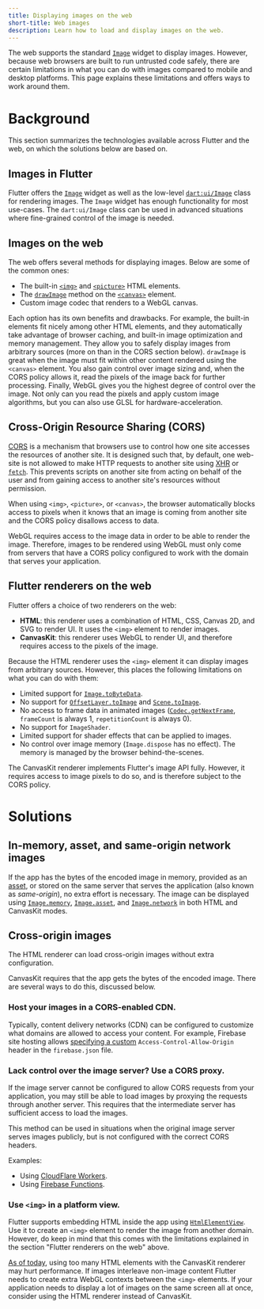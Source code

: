 ```yaml
---
title: Displaying images on the web
short-title: Web images
description: Learn how to load and display images on the web.
---
```


The web supports the standard [`Image`][1] widget to display images.
However, because web browsers are built to run untrusted code safely,
there are certain limitations in what you can do with images compared
to mobile and desktop platforms. This page explains these limitations
and offers ways to work around them.

# Background

This section summarizes the technologies available
across Flutter and the web,
on which the solutions below are based on.

## Images in Flutter

Flutter offers the [`Image`][1] widget as well as the low-level
[`dart:ui/Image`][11] class for rendering images.
The `Image` widget has enough functionality for most use-cases.
The `dart:ui/Image` class can be used in
advanced situations where fine-grained control
of the image is needed.

## Images on the web

The web offers several methods for displaying images.
Below are some of the common ones:

- The built-in [`<img>`][2] and [`<picture>`][3] HTML elements.
- The [`drawImage`][4] method on the [`<canvas>`][5] element.
- Custom image codec that renders to a WebGL canvas.

Each option has its own benefits and drawbacks.
For example, the built-in elements fit nicely among
other HTML elements, and they automatically take
advantage of browser caching, and built-in image
optimization and memory management.
They allow you to safely display images from arbitrary sources
(more on than in the CORS section below).
`drawImage` is great when the image must fit within
other content rendered using the `<canvas>` element.
You also gain control over image sizing and,
when the CORS policy allows it, read the pixels
of the image back for further processing.
Finally, WebGL gives you the highest degree of
control over the image. Not only can you read the pixels and
apply custom image algorithms, but you can also use GLSL for
hardware-acceleration.

## Cross-Origin Resource Sharing (CORS)

[CORS][6] is a mechanism that browsers use to control
how one site accesses the resources of another site.
It is designed such that, by default, one web-site
is not allowed to make HTTP requests to another site
using [XHR][21] or [`fetch`][22].
This prevents scripts on another site from acting on behalf
of the user and from gaining access to another
site's resources without permission.

When using `<img>`, `<picture>`, or `<canvas>`,
the browser automatically blocks access to pixels
when it knows that an image is coming from another site
and the CORS policy disallows access to data.

WebGL requires access to the image data in order
to be able to render the image. Therefore,
images to be rendered using WebGL must only come from servers
that have a CORS policy configured to work with
the domain that serves your application.

## Flutter renderers on the web

Flutter offers a choice of two renderers on the web:

* **HTML**: this renderer uses a combination of HTML,
  CSS, Canvas 2D, and SVG to render UI.
  It uses the `<img>` element to render images.
* **CanvasKit**: this renderer uses WebGL to render UI,
  and therefore requires
  access to the pixels of the image.

Because the HTML renderer uses the `<img>`
element it can display images from
arbitrary sources. However,
this places the following limitations on what you
can do with them:

* Limited support for [`Image.toByteData`][7].
* No support for [`OffsetLayer.toImage`][8] and
  [`Scene.toImage`][10].
* No access to frame data in animated images
  ([`Codec.getNextFrame`][9],
  `frameCount` is always 1, `repetitionCount` is always 0).
* No support for `ImageShader`.
* Limited support for shader effects that can be applied to images.
* No control over image memory (`Image.dispose` has no effect).
  The memory is managed by the browser behind-the-scenes.

The CanvasKit renderer implements Flutter's image API fully.
However, it requires access to image pixels to do so,
and is therefore subject to the CORS policy.

# Solutions

## In-memory, asset, and same-origin network images

If the app has the bytes of the encoded image in memory,
provided as an [asset][12], or stored on the
same server that serves the application
(also known as _same-origin_), no extra effort is necessary.
The image can be displayed using
[`Image.memory`][13], [`Image.asset`][14], and [`Image.network`][15]
in both HTML and CanvasKit modes.

## Cross-origin images

The HTML renderer can load cross-origin images
without extra configuration.

CanvasKit requires that the app gets the bytes of the encoded image.
There are several ways to do this, discussed below.

### Host your images in a CORS-enabled CDN.

Typically, content delivery networks (CDN)
can be configured to customize what domains
are allowed to access your content.
For example, Firebase site hosting allows
[specifying a custom][16] `Access-Control-Allow-Origin`
header in the `firebase.json` file.

### Lack control over the image server? Use a CORS proxy.

If the image server cannot be configured to allow CORS
requests from your application,
you may still be able to load images by proxying the requests
through another server. This requires that the
intermediate server has sufficient access to load the images.

This method can be used in situations when the original
image server serves images publicly,
but is not configured with the correct CORS headers.

Examples:

* Using [CloudFlare Workers][18].
* Using [Firebase Functions][19].

### Use `<img>` in a platform view.

Flutter supports embedding HTML inside the app using
[`HtmlElementView`][17].  Use it to create an `<img>`
element to render the image from another domain.
However, do keep in mind that this comes with the
limitations explained in the section
"Flutter renderers on the web" above.

[As of today][20], using too many HTML elements
with the CanvasKit renderer may hurt performance.
If images interleave non-image content Flutter needs to
create extra WebGL contexts between the `<img>` elements.
If your application needs to display a lot of images
on the same screen all at once, consider using
the HTML renderer instead of CanvasKit.


[1]: {{site.api}}/flutter/widgets/Image-class.html
[2]: https://developer.mozilla.org/en-US/docs/Web/HTML/Element/img
[3]: https://developer.mozilla.org/en-US/docs/Web/HTML/Element/picture
[4]: https://developer.mozilla.org/en-US/docs/Web/API/CanvasRenderingContext2D/drawImage
[5]: https://developer.mozilla.org/en-US/docs/Web/HTML/Element/canvas
[6]: https://developer.mozilla.org/en-US/docs/Web/HTTP/CORS
[7]: {{site.api}}/flutter/dart-ui/Image/toByteData.html
[8]: {{site.api}}/flutter/rendering/OffsetLayer/toImage.html
[9]: {{site.api}}/flutter/dart-ui/Codec/getNextFrame.html
[10]: {{site.api}}/flutter/dart-ui/Scene/toImage.html
[11]: {{site.api}}/flutter/dart-ui/Image-class.html
[12]: {{site.url}}/widgets/assets-and-images
[13]: {{site.api}}/flutter/widgets/Image/Image.memory.html
[14]: {{site.api}}/flutter/widgets/Image/Image.asset.html
[15]: {{site.api}}/flutter/widgets/Image/Image.network.html
[16]: {{site.firebase}}/docs/hosting/full-config#headers
[17]: {{site.api}}/flutter/widgets/HtmlElementView-class.html
[18]: https://developers.cloudflare.com/workers/examples/cors-header-proxy
[19]: {{site.github}}/7kfpun/cors-proxy
[20]: {{site.repo.flutter}}/issues/71884
[21]: https://developer.mozilla.org/en-US/docs/Web/API/XMLHttpRequest
[22]: https://developer.mozilla.org/en-US/docs/Web/API/Fetch_API/Using_Fetch
